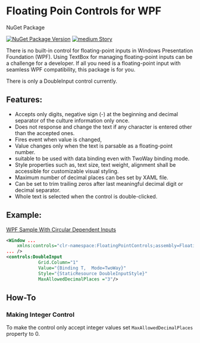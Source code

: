 # Floating Poin Controls for WPF
NuGet Package

[![NuGet Package Version](https://img.shields.io/nuget/v/FloatingPointControl?label=Latest%20Version)](https://www.nuget.org/packages/FloatingPointControl/)
[![medium Story](https://img.shields.io/badge/medium-black?logo=medium)]([https://medium.com/@senturkmus](https://medium.com/@senturkmus/creating-floating-point-input-in-wpf-applications-using-custom-dependency-properties-754ef04dcc8c))

There is no built-in control for floating-point inputs in Windows Presentation Foundation (WPF). Using TextBox for managing floating-point inputs can be a challenge for a developer. If all you need is a floating-point input with seamless WPF compatibility, this package is for you.

There is only a DoubleInput control currently.
## Features:
- Accepts only digits, negative sign (-) at the beginning and decimal separator of the culture information only once.
- Does not response and change the text if any character is entered other than the accepted ones.
- Fires event when value is changed,
- Value changes only when the text is parsable as a floating-point number.
- suitable to be used with data binding even with TwoWay binding mode.
- Style properties such as, text size, text weight, alignment shall be accessible for customizable visual styling.
- Maximum number of decimal places can bes set by XAML file.
- Can be set to trim trailing zeros after last meaningful decimal digit or decimal separator.
- Whole text is selected when the control is double-clicked.

## Example:

[WPF Sample With Circular Dependent Inputs](https://github.com/kzlsahin/Workbench/tree/master/MarineParamCalculatorDataBindings)

```XML
<Window ... 
    xmlns:controls="clr-namespace:FloatingPointControls;assembly=FloatingPointControl" 
... />
<controls:DoubleInput 
            Grid.Column="1" 
            Value="{Binding T,  Mode=TwoWay}"
            Style="{StaticResource DoubleInputStyle}"
            MaxAllowedDecimalPlaces ="3"/>
```

## How-To

### Making Integer Control

To make the control only accept integer values set ```MaxAllowedDecimalPlaces``` property to 0.
